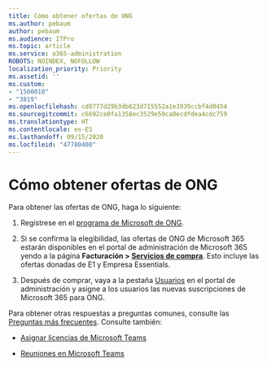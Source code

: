 ```yaml
---
title: Cómo obtener ofertas de ONG
ms.author: pebaum
author: pebaum
ms.audience: ITPro
ms.topic: article
ms.service: o365-administration
ROBOTS: NOINDEX, NOFOLLOW
localization_priority: Priority
ms.assetid: ''
ms.custom:
- "1500010"
- "3819"
ms.openlocfilehash: cd8777d29b3db623d715552a1e3939ccbf4d0454
ms.sourcegitcommit: c6692ce0fa1358ec3529e59ca0ecdfdea4cdc759
ms.translationtype: HT
ms.contentlocale: es-ES
ms.lasthandoff: 09/15/2020
ms.locfileid: "47780400"
---
```

# <a name="how-to-get-nonprofit-offers"></a>Cómo obtener ofertas de ONG

Para obtener las ofertas de ONG, haga lo siguiente:

1. Regístrese en el [programa de Microsoft de ONG](https://go.microsoft.com/fwlink/p/?linkid=2008962).

2. Si se confirma la elegibilidad, las ofertas de ONG de Microsoft 365 estarán disponibles en el portal de administración de Microsoft 365 yendo a la página **Facturación > [Servicios de compra](https://go.microsoft.com/fwlink/p/?linkid=868433)**. Esto incluye las ofertas donadas de E1 y Empresa Essentials.

3. Después de comprar, vaya a la pestaña [Usuarios](https://admin.microsoft.com/Adminportal/Home#/users) en el portal de administración y asigne a los usuarios las nuevas suscripciones de Microsoft 365 para ONG.

Para obtener otras respuestas a preguntas comunes, consulte las [Preguntas más frecuentes](https://www.microsoft.com/microsoft-365/nonprofit/office-365-nonprofit#coreui-heading-67lnrlz). Consulte también:

- [Asignar licencias de Microsoft Teams](https://docs.microsoft.com/MicrosoftTeams/assign-teams-licenses)

- [Reuniones en Microsoft Teams](https://docs.microsoft.com/MicrosoftTeams/tutorial-meetings-in-teams)
